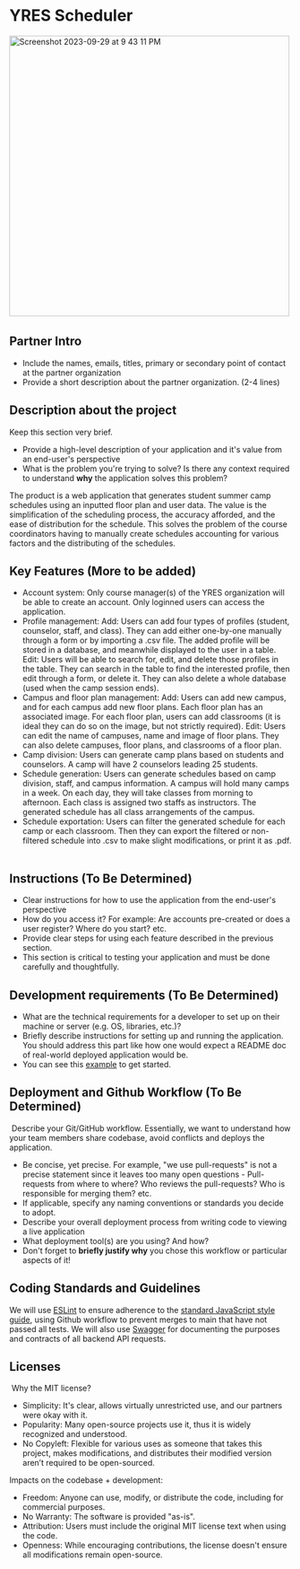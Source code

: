 # YRES Scheduler 

​​<img width="500" alt="Screenshot 2023-09-29 at 9 43 11 PM" src="https://github.com/csc301-2023-fall/project-48-yorkregioneducationalservices-T/assets/65968691/5f692ff7-e83c-44dc-9ed7-4ba49f608887">

## Partner Intro
 * Include the names, emails, titles, primary or secondary point of contact at the partner organization
 * Provide a short description about the partner organization. (2-4 lines)

## Description about the project
Keep this section very brief.
 * Provide a high-level description of your application and it's value from an end-user's perspective
 * What is the problem you're trying to solve? Is there any context required to understand **why** the application solves this problem?

The product is a web application that generates student summer camp schedules using an inputted floor plan and user data. The value is the simplification of the scheduling process, the accuracy afforded, and the ease of distribution for the schedule. This solves the problem of the course coordinators having to manually create schedules accounting for various factors and the distributing of the schedules.
​
## Key Features (More to be added)
 * Account system: Only course manager(s) of the YRES organization will be able to create an account. Only loginned users can access the application.
 * Profile management: Add: Users can add four types of profiles (student, counselor, staff, and class). They can add either one-by-one manually through a form or by importing a .csv file. The added profile will be stored in a database, and meanwhile displayed to the user in a table. Edit: Users will be able to search for, edit, and delete those profiles in the table.
They can search in the table to find the interested profile, then edit through a form, or delete it. They can also delete a whole database (used when the camp session ends).
 * Campus and floor plan management: Add: Users can add new campus, and for each campus add new floor plans. Each floor plan has an associated image. For each floor plan, users can add classrooms (it is ideal they can do so on the image, but not strictly required). Edit: Users can edit the name of campuses, name and image of floor plans. They can also delete campuses, floor plans, and classrooms of a floor plan.
 * Camp division: Users can generate camp plans based on students and counselors. A camp will have 2 counselors leading 25 students.
 * Schedule generation: Users can generate schedules based on camp division, staff, and campus information. A campus will hold many camps in a week. On each day, they will take classes from morning to afternoon. Each class is assigned two staffs as instructors. The generated schedule has all class arrangements of the campus.
 * Schedule exportation: Users can filter the generated schedule for each camp or each classroom. Then they can export the filtered or non-filtered schedule into .csv to make slight modifications, or print it as .pdf.
​
## Instructions (To Be Determined)
 * Clear instructions for how to use the application from the end-user's perspective
 * How do you access it? For example: Are accounts pre-created or does a user register? Where do you start? etc. 
 * Provide clear steps for using each feature described in the previous section.
 * This section is critical to testing your application and must be done carefully and thoughtfully.
 
 ## Development requirements (To Be Determined)
 * What are the technical requirements for a developer to set up on their machine or server (e.g. OS, libraries, etc.)?
 * Briefly describe instructions for setting up and running the application. You should address this part like how one would expect a README doc of real-world deployed application would be.
 * You can see this [example](https://github.com/alichtman/shallow-backup#readme) to get started.
 
 ## Deployment and Github Workflow (To Be Determined)
​
Describe your Git/GitHub workflow. Essentially, we want to understand how your team members share codebase, avoid conflicts and deploys the application.
​
 * Be concise, yet precise. For example, "we use pull-requests" is not a precise statement since it leaves too many open questions - Pull-requests from where to where? Who reviews the pull-requests? Who is responsible for merging them? etc.
 * If applicable, specify any naming conventions or standards you decide to adopt.
 * Describe your overall deployment process from writing code to viewing a live application
 * What deployment tool(s) are you using? And how?
 * Don't forget to **briefly justify why** you chose this workflow or particular aspects of it!

 ## Coding Standards and Guidelines
We will use [ESLint](https://eslint.org) to ensure adherence to the [standard JavaScript style guide](https://google.github.io/styleguide/jsguide.html), using Github workflow to prevent merges to main that have not passed all tests. We will also use [Swagger](https://swagger.io) for documenting the purposes and contracts of all backend API requests. 
​
 ## Licenses 
​
Why the MIT license?
* Simplicity: It's clear, allows virtually unrestricted use, and our partners were okay with it.
* Popularity: Many open-source projects use it, thus it is widely recognized and understood. 
* No Copyleft: Flexible for various uses as someone that takes this project, makes modifications, and distributes their modified version aren’t required to be open-sourced.

Impacts on the codebase + development:
* Freedom: Anyone can use, modify, or distribute the code, including for commercial purposes.
* No Warranty: The software is provided "as-is".
* Attribution: Users must include the original MIT license text when using the code.
* Openness: While encouraging contributions, the license doesn't ensure all modifications remain open-source.
